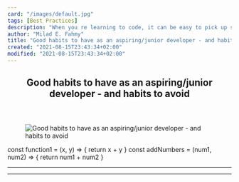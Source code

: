 ```yaml
---
card: "/images/default.jpg"
tags: [Best Practices]
description: "When you re learning to code, it can be easy to pick up some "
author: "Milad E. Fahmy"
title: "Good habits to have as an aspiring/junior developer - and habits to avoid"
created: "2021-08-15T23:43:34+02:00"
modified: "2021-08-15T23:43:34+02:00"
---
```

<div class="site-wrapper">
<main id="site-main" class="site-main outer">
<div class="inner">
<article class="post-full post tag-best-practices tag-coding tag-habit-building ">
<header class="post-full-header">
<h1 class="post-full-title">Good habits to have as an aspiring/junior developer - and habits to avoid</h1>
</header>
<figure class="post-full-image">
<picture>
<source media="(max-width: 700px)" sizes="1px" srcset="data:image/gif;base64,R0lGODlhAQABAIAAAAAAAP///yH5BAEAAAAALAAAAAABAAEAAAIBRAA7 1w">
<source media="(min-width: 701px)" sizes="(max-width: 800px) 400px,
(max-width: 1170px) 700px,
1400px" srcset="/news/content/images/size/w300/2019/09/Good-habits-arrow-6x4.jpg 300w,
/news/content/images/size/w600/2019/09/Good-habits-arrow-6x4.jpg 600w,
/news/content/images/size/w1000/2019/09/Good-habits-arrow-6x4.jpg 1000w,
/news/content/images/size/w2000/2019/09/Good-habits-arrow-6x4.jpg 2000w">
<img onerror="this.style.display='none'" src="/news/content/images/size/w2000/2019/09/Good-habits-arrow-6x4.jpg" alt="Good habits to have as an aspiring/junior developer - and habits to avoid">
</picture>
</figure>
<section class="post-full-content">
<div class="post-content">
const function1 = (x, y) =&gt; {
return x + y
}
</code></pre>
const addNumbers = (num1, num2) =&gt; {
return num1 + num2
}
</code></pre>
</div>
<hr>
<hr>
</section>
</article>
</div>
</main>
</div>
<!-- Google Tag Manager (noscript) -->
<!-- End Google Tag Manager (noscript) -->
